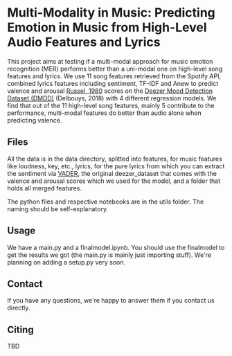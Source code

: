 # Multi-Modality in Music: Predicting Emotion in Music from High-Level Audio Features and Lyrics

This project aims at testing if a multi-modal approach for music emotion recognition (MER) performs better than a uni-modal one on high-level song features and lyrics. We use 11 song features retrieved from the Spotify API, combined lyrics features including sentiment, TF-IDF and Anew to predict valence and arousal [Russel, 1980](https://psycnet.apa.org/record/1981-25062-001) scores on the [Deezer Mood Detection Dataset (DMDD)](https://research.deezer.com/publication/2018/09/26/ismir-delbouys.html) (Delbouys, 2018) with 4 different regression models. We find that out of the 11 high-level song features, mainly 5 contribute to the performance, multi-modal features do better than audio alone when predicting valence.

## Files
All the data is in the data directory, splitted into features, for music features like loudness, key, etc., lyrics, for the pure lyrics from which you can extract the sentiment via [VADER](https://github.com/cjhutto/vaderSentiment), the original deezer_dataset that comes with the valence and arousal scores which we used for the model, and a folder that holds all merged features.

The python files and respective notebooks are in the utils folder. The naming should be self-explanatory.

## Usage
We have a main.py and a finalmodel.ipynb. You should use the finalmodel to get the results we got (the main.py is mainly just importing stuff). We're planning on adding a setup.py very soon.

## Contact
If you have any questions, we're happy to answer them if you contact us directly.

## Citing
TBD
